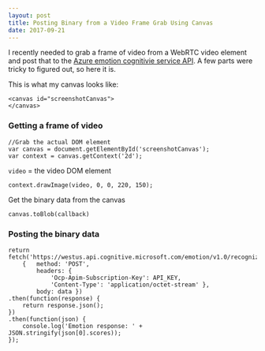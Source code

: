 ```yaml
---
layout: post
title: Posting Binary from a Video Frame Grab Using Canvas
date: 2017-09-21
---
```


I recently needed to grab a frame of video from a WebRTC video element and post that to the [Azure emotion cognitivie service API](https://azure.microsoft.com/en-us/services/cognitive-services/emotion/). A few parts were tricky to figured out, so here it is.

This is what my canvas looks like:

    <canvas id="screenshotCanvas">
    </canvas>

### Getting a frame of video

    //Grab the actual DOM element
    var canvas = document.getElementById('screenshotCanvas');
    var context = canvas.getContext('2d');
    
`video` = the video DOM element

    context.drawImage(video, 0, 0, 220, 150);

Get the binary data from the canvas

    canvas.toBlob(callback)

### Posting the binary data

    return fetch('https://westus.api.cognitive.microsoft.com/emotion/v1.0/recognize',
        {   method: 'POST',
            headers: {
                'Ocp-Apim-Subscription-Key': API_KEY,
                'Content-Type': 'application/octet-stream' },
            body: data })
    .then(function(response) {
        return response.json();
    })
    .then(function(json) {
        console.log('Emotion response: ' + JSON.stringify(json[0].scores));
    });